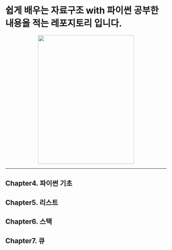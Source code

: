 # 쉽게 배우는 자료구조 with 파이썬 공부한 내용을 적는 레포지토리 입니다.


<center><img src = "https://github.com/Jini-lab/DataStructure_Python/assets/84843910/5fa0ac47-71e1-470f-8b4b-a2c03ceabac0" width="300" height="400"/></center>


---

## Chapter4. 파이썬 기초

## Chapter5. 리스트

## Chapter6. 스택

## Chapter7. 큐
